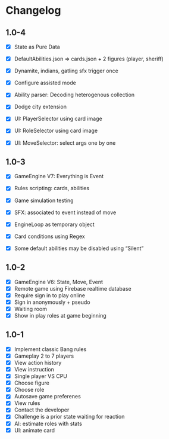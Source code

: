 #  Changelog

## 1.0-4
- [x] State as Pure Data
- [x] DefaultAbilities.json => cards.json + 2 figures (player, sheriff)
- [x] Dynamite, indians, gatling sfx trigger once
- [x] Configure assisted mode
- [x] Ability parser: Decoding heterogenous collection
- [x] Dodge city extension
- [x] UI: PlayerSelector using card image
- [x] UI: RoleSelector using card image
- [x] UI: MoveSelector: select args one by one


## 1.0-3

- [x] GameEngine V7: Everything is Event
- [x] Rules scripting: cards, abilities
- [x] Game simulation testing
- [x] SFX: associated to event instead of move
- [x] EngineLoop as temporary object
- [x] Card conditions using Regex
- [x] Some default abilities may be disabled using “Silent”


## 1.0-2

- [x] GameEngine V6: State, Move, Event
- [x] Remote game using Firebase realtime database
- [x] Require sign in to play online
- [x] Sign in anonymously + pseudo
- [x] Waiting room
- [x] Show in play roles at game beginning

## 1.0-1

- [x] Implement classic Bang rules
- [x] Gameplay 2 to 7 players
- [x] View action history
- [x] View instruction
- [x] Single player VS CPU
- [x] Choose figure
- [x] Choose role
- [x] Autosave game preferenes
- [x] View rules
- [x] Contact the developer
- [x] Challenge is a prior state waiting for reaction
- [x] AI: estimate roles with stats
- [x] UI: animate card
